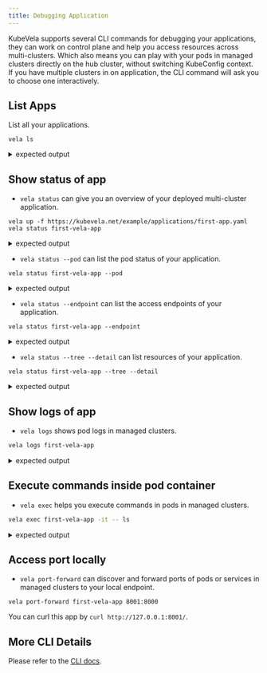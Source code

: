 ```yaml
---
title: Debugging Application
---
```


KubeVela supports several CLI commands for debugging your applications, they can work on control plane and help you access resources across multi-clusters. Which also means you can play with your pods in managed clusters directly on the hub cluster, without switching KubeConfig context. If you have multiple clusters in on application, the CLI command will ask you to choose one interactively.

## List Apps

List all your applications.

```
vela ls
```

<details>
<summary>expected output</summary>
```
APP          	COMPONENT   	TYPE      	TRAITS 	PHASE             	HEALTHY	STATUS                                                      	CREATED-TIME
war          	war         	java-war  	       	running           	healthy	Ready:1/1                                                   	2022-09-30 17:32:29 +0800 CST
ck-instance  	ck-instance 	clickhouse	       	running           	healthy	                                                            	2022-09-30 17:38:13 +0800 CST
kubecon-demo 	hello-world 	java-war  	gateway	running           	healthy	Ready:1/1                                                   	2022-10-08 11:32:47 +0800 CST
ck-app       	my-ck       	clickhouse	gateway	running           	healthy	Host not specified, visit the cluster or load balancer in   	2022-10-08 17:55:20 +0800 CST
             	            	          	       	                  	       	front of the cluster with IP: 47.251.8.82
demo2        	catalog     	java-war  	       	workflowSuspending	healthy	Ready:1/1                                                   	2022-10-08 16:22:11 +0800 CST
├─           	customer    	java-war  	       	workflowSuspending	healthy	Ready:1/1                                                   	2022-10-08 16:22:11 +0800 CST
└─           	order-web   	java-war  	gateway	workflowSuspending	healthy	Ready:1/1                                                   	2022-10-08 16:22:11 +0800 CST
kubecon-demo2	hello-world2	java-war  	gateway	workflowSuspending	healthy	Ready:1/1                                                   	2022-10-08 11:48:41 +0800 CST
```
</details>

## Show status of app

- `vela status` can give you an overview of your deployed multi-cluster application.

```
vela up -f https://kubevela.net/example/applications/first-app.yaml
vela status first-vela-app
```

<details>
<summary>expected output</summary>

```
About:

  Name:      	first-vela-app
  Namespace: 	default
  Created at:	2022-10-09 12:10:30 +0800 CST
  Status:    	workflowSuspending

Workflow:

  mode: StepByStep
  finished: false
  Suspend: true
  Terminated: false
  Steps
  - id: g1jtl5unra
    name: deploy2default
    type: deploy
    phase: succeeded
    message:
  - id: 6cq88ufzq5
    name: manual-approval
    type: suspend
    phase: running
    message:

Services:

  - Name: express-server
    Cluster: local  Namespace: default
    Type: webservice
    Healthy Ready:1/1
    Traits:
      ✅ scaler
```

</details>

- `vela status --pod` can list the pod status of your application.

```
vela status first-vela-app --pod
```

<details>
<summary>expected output</summary>

```
CLUSTER	COMPONENT     	POD NAME                      	NAMESPACE	PHASE  	CREATE TIME         	REVISION	HOST
local  	express-server	express-server-b768d95b7-qnwb4	default  	Running	2022-10-09T04:10:31Z	        	izrj9f9wodrsepwyb9mcetz
```

</details>

- `vela status --endpoint` can list the access endpoints of your application.

```
vela status first-vela-app --endpoint
```

<details>
<summary>expected output</summary>

```
Please access first-vela-app from the following endpoints:
+---------+----------------+--------------------------------+-----------------------------+-------+
| CLUSTER |   COMPONENT    |    REF(KIND/NAMESPACE/NAME)    |          ENDPOINT           | INNER |
+---------+----------------+--------------------------------+-----------------------------+-------+
| local   | express-server | Service/default/express-server | express-server.default:8000 | true  |
+---------+----------------+--------------------------------+-----------------------------+-------+
```

</details>

- `vela status --tree --detail` can list resources of your application.

```
vela status first-vela-app --tree --detail
```

<details>
<summary>expected output</summary>

```
CLUSTER       NAMESPACE     RESOURCE                  STATUS    APPLY_TIME          DETAIL
local     ─── default   ─┬─ Service/express-server    updated   2022-10-09 12:10:30 Type: ClusterIP  Cluster-IP: 10.43.212.235  External-IP: <none>  Port(s): 8000/TCP  Age: 6m44s
                         └─ Deployment/express-server updated   2022-10-09 12:10:30 Ready: 1/1  Up-to-date: 1  Available: 1  Age: 6m44s
```

</details>

## Show logs of app

- `vela logs` shows pod logs in managed clusters.

```bash
vela logs first-vela-app
```

<details>
<summary>expected output</summary>

```
+ express-server-b768d95b7-qnwb4 › express-server
express-server 2022-10-09T12:10:33.785549770+08:00 httpd started
```

</details>

## Execute commands inside pod container

- `vela exec` helps you execute commands in pods in managed clusters.

```bash
vela exec first-vela-app -it -- ls
```

<details>
<summary>expected output</summary>

```
bin   dev   etc   home  proc  root  sys   tmp   usr   var   www
```

</details>

## Access port locally

- `vela port-forward` can discover and forward ports of pods or services in managed clusters to your local endpoint. 

```
vela port-forward first-vela-app 8001:8000
```

You can curl this app by `curl http://127.0.0.1:8001/`.

## More CLI Details

Please refer to the [CLI docs](../cli/vela).